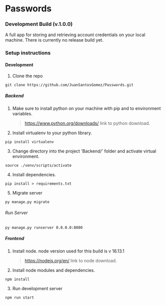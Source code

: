 # Passwords
### Development Build (v.1.0.0)

A full app for storing and retrieving account credentials on your local machine. There is currently no release build yet.

### Setup instructions
#### Development
1. Clone the repo
```
git clone https://github.com/JuanSantosGomez/Passwords.git
```

##### Backend
1. Make sure to install python on your machine with pip and to environment variables.
	> https://www.python.org/downloads/ link to python download.
2. Install virtualenv to your python library.
```
pip install virtualenv
```
3. Change directory into the project 'Backend/' folder and activate virtual environment.
```
source ./venv/scripts/activate
```
4. Install dependencies.
```
pip install > requirements.txt
```

5. Migrate server
```
py manage.py migrate
```

###### Run Server
```
py manage.py runserver 0.0.0.0:8000
```

##### Frontend
1. Install node. node version used for this build is v 16.13.1
	> https://nodejs.org/en/ link to node download.
2. Install node modules and dependencies.
```
npm install
```
3. Run development server
```
npm run start
```